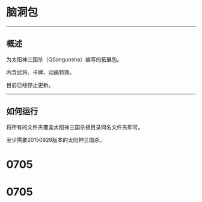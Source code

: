 # 脑洞包

___

## 概述

为太阳神三国杀（QSanguosha）编写的拓展包。

内含武将、卡牌、动画特效。

目前已经停止更新。

___

## 如何运行

将所有的文件夹覆盖太阳神三国杀根目录同名文件夹即可。

至少需要20150926版本的太阳神三国杀。

# 0705
# 0705
